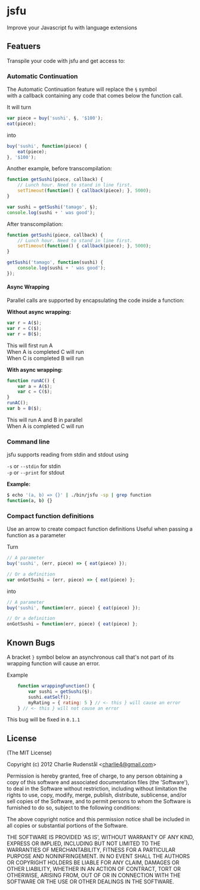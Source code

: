 # jsfu

Improve your Javascript fu with language extensions


## Featuers 

Transpile your code with jsfu and get access to:

### Automatic Continuation ###

The Automatic Continuation feature will replace the `§` symbol  
with a callback containing any code that comes below the function call.

It will turn

```js
var piece = buy('sushi', §, '$100');
eat(piece);
```

into

```js
buy('sushi', function(piece) { 
	eat(piece);
}, '$100');
```

Another example, before transcompilation:

```js
function getSushi(piece, callback) {
	// Lunch hour. Need to stand in line first.
	setTimeout(function() { callback(piece); }, 5000);
}

var sushi = getSushi('tamago', §);
console.log(sushi + ' was good');
```

After transcompilation:

```js
function getSushi(piece, callback) {
	// Lunch hour. Need to stand in line first.
	setTimeout(function() { callback(piece); }, 5000);
}

getSushi('tamago', function(sushi) {
	console.log(sushi + ' was good');
});
```

#### Async Wrapping 

Parallel calls are supported by encapsulating the code inside a function:

**Without async wrapping:**

```js
var r = A($);
var r = C($);
var r = B($);
```

This will first run A  
When A is completed C will run  
When C is completed B will run  

**With async wrapping:**

```js
function runAC() {
	var a = A($);
    var c = C($); 
}
runAC();
var b = B($);
```

This will run A and B in parallel  
When A is completed C will run

### Command line

jsfu supports reading from stdin and stdout using  

`-s` or `--stdin` for stdin  
`-p` or `--print` for stdout  

**Example:**

```bash
$ echo '(a, b) => {}' | ./bin/jsfu -sp | grep function
function(a, b) {}
```

### Compact function definitions

Use an arrow to create compact function definitions
Useful when passing a function as a parameter

Turn

```js
// A parameter
buy('sushi', (err, piece) => { eat(piece) });

// Or a definition
var onGotSushi = (err, piece) => { eat(piece) };
```

into

```js
// A parameter
buy('sushi', function(err, piece) { eat(piece) });

// Or a definition	
onGotSushi = function(err, piece) { eat(piece) };
```

## Known Bugs

A bracket `}` symbol below an asynchronous call that's not 
part of its wrapping function will cause an error.

Example
```js
	function wrappingFunction() {
		var sushi = getSushi(§);
		sushi.eatSelf();
		myRating = { rating: 5 } // <- this } will cause an error
	} // <- this } will not cause an error
```

This bug will be fixed in `0.1.1` 

## License 

(The MIT License)

Copyright (c) 2012 Charlie Rudenstål &lt;charlie4@gmail.com&gt;

Permission is hereby granted, free of charge, to any person obtaining
a copy of this software and associated documentation files (the
'Software'), to deal in the Software without restriction, including
without limitation the rights to use, copy, modify, merge, publish,
distribute, sublicense, and/or sell copies of the Software, and to
permit persons to whom the Software is furnished to do so, subject to
the following conditions:

The above copyright notice and this permission notice shall be
included in all copies or substantial portions of the Software.

THE SOFTWARE IS PROVIDED 'AS IS', WITHOUT WARRANTY OF ANY KIND,
EXPRESS OR IMPLIED, INCLUDING BUT NOT LIMITED TO THE WARRANTIES OF
MERCHANTABILITY, FITNESS FOR A PARTICULAR PURPOSE AND NONINFRINGEMENT.
IN NO EVENT SHALL THE AUTHORS OR COPYRIGHT HOLDERS BE LIABLE FOR ANY
CLAIM, DAMAGES OR OTHER LIABILITY, WHETHER IN AN ACTION OF CONTRACT,
TORT OR OTHERWISE, ARISING FROM, OUT OF OR IN CONNECTION WITH THE
SOFTWARE OR THE USE OR OTHER DEALINGS IN THE SOFTWARE.